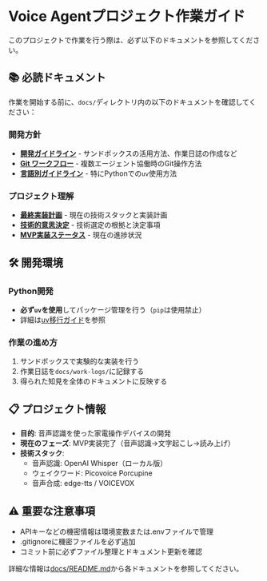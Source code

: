 # Voice Agentプロジェクト作業ガイド

このプロジェクトで作業を行う際は、必ず以下のドキュメントを参照してください。

## 📚 必読ドキュメント

作業を開始する前に、`docs/`ディレクトリ内の以下のドキュメントを確認してください：

### 開発方針
- **[開発ガイドライン](docs/development-guidelines.md)** - サンドボックスの活用方法、作業日誌の作成など
- **[Git ワークフロー](docs/git-workflow.md)** - 複数エージェント協働時のGit操作方法
- **[言語別ガイドライン](docs/language-specific-guidelines.md)** - 特にPythonでの`uv`使用方法

### プロジェクト理解
- **[最終実装計画](docs/final-implementation-plan.md)** - 現在の技術スタックと実装計画
- **[技術的意思決定](docs/technical-decisions.md)** - 技術選定の根拠と決定事項
- **[MVP実装ステータス](docs/mvp-implementation-status.md)** - 現在の進捗状況

## 🛠️ 開発環境

### Python開発
- **必ず`uv`を使用**してパッケージ管理を行う（`pip`は使用禁止）
- 詳細は[uv移行ガイド](docs/uv-migration-guide.md)を参照

### 作業の進め方
1. サンドボックスで実験的な実装を行う
2. 作業日誌を`docs/work-logs/`に記録する
3. 得られた知見を全体のドキュメントに反映する

## 📋 プロジェクト情報

- **目的**: 音声認識を使った家電操作デバイスの開発
- **現在のフェーズ**: MVP実装完了（音声認識→文字起こし→読み上げ）
- **技術スタック**: 
  - 音声認識: OpenAI Whisper（ローカル版）
  - ウェイクワード: Picovoice Porcupine
  - 音声合成: edge-tts / VOICEVOX

## ⚠️ 重要な注意事項

- APIキーなどの機密情報は環境変数または.envファイルで管理
- .gitignoreに機密ファイルを必ず追加
- コミット前に必ずファイル整理とドキュメント更新を確認

詳細な情報は[docs/README.md](docs/README.md)から各ドキュメントを参照してください。